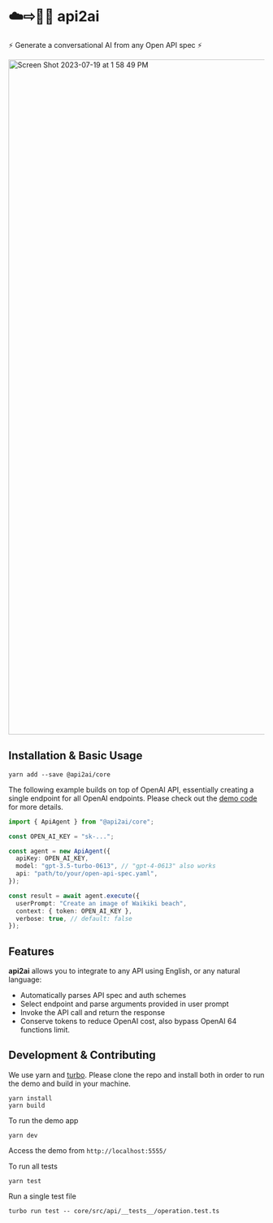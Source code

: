 # ☁️⇨🤖🧠 api2ai

⚡ Generate a conversational AI from any Open API spec ⚡

<img width="1330" alt="Screen Shot 2023-07-19 at 1 58 49 PM" src="https://github.com/mquan/api2ai/assets/138784/90393491-57e1-44e0-955a-4aa1e1673266">

## Installation & Basic Usage

`yarn add --save @api2ai/core`

The following example builds on top of OpenAI API, essentially creating a single endpoint for all OpenAI endpoints. Please check out the [demo code](https://github.com/mquan/api2ai/blob/main/demo/pages/api/ai.ts) for more details.

```typescript
import { ApiAgent } from "@api2ai/core";

const OPEN_AI_KEY = "sk-...";

const agent = new ApiAgent({
  apiKey: OPEN_AI_KEY,
  model: "gpt-3.5-turbo-0613", // "gpt-4-0613" also works
  api: "path/to/your/open-api-spec.yaml",
});

const result = await agent.execute({
  userPrompt: "Create an image of Waikiki beach",
  context: { token: OPEN_AI_KEY },
  verbose: true, // default: false
});
```

## Features

**api2ai** allows you to integrate to any API using English, or any natural language:

- Automatically parses API spec and auth schemes
- Select endpoint and parse arguments provided in user prompt
- Invoke the API call and return the response
- Conserve tokens to reduce OpenAI cost, also bypass OpenAI 64 functions limit.

## Development & Contributing

We use yarn and [turbo](https://turbo.build/). Please clone the repo and install both in order to run the demo and build in your machine.

```
yarn install
yarn build
```

To run the demo app

`yarn dev`

Access the demo from `http://localhost:5555/`

To run all tests

`yarn test`

Run a single test file

`turbo run test -- core/src/api/__tests__/operation.test.ts`
